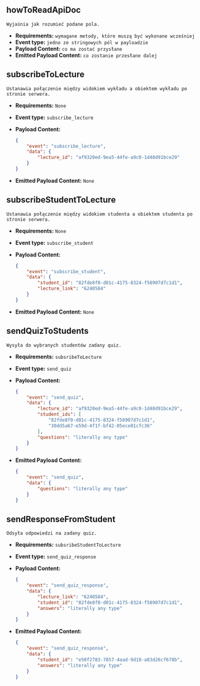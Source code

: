 ## **howToReadApiDoc**

    Wyjaśnia jak rozumieć podane pola.

-   **Requirements:** `wymagane metody, które muszą być wykonane wcześniej`
-   **Event type:** `jedno ze stringowych pól w payloadzie`
-   **Payload Content:** `co ma zostać przysłane`
-   **Emitted Payload Content:** `co zostanie przesłane dalej`

## **subscribeToLecture**

    Ustanawia połączenie między widokiem wykładu a obiektem wykładu po stronie serwera.

-   **Requirements:** `None`
-   **Event type:** `subscribe_lecture`
-   **Payload Content:**

    ```json
    {
        "event": "subscribe_lecture",
        "data": {
            "lecture_id": "af9320ed-9ea5-44fe-a9c0-1d40d91bce29"
        }
    }
    ```
-   **Emitted Payload Content:** `None`

## **subscribeStudentToLecture**

    Ustanawia połączenie między widokiem studenta a obiektem studenta po stronie serwera.

-   **Requirements:** `None`
-   **Event type:** `subscribe_student`
-   **Payload Content:**

    ```json
    {
        "event": "subscribe_student",
        "data": {
            "student_id": "82fde8f0-d01c-4175-8324-f58907d7c1d1",
            "lecture_link": "6240584"
        }
    }
    ```
-   **Emitted Payload Content:** `None`

## **sendQuizToStudents**

    Wysyła do wybranych studentów zadany quiz.

-   **Requirements:** `subsribeToLecture`
-   **Event type:** `send_quiz`
-   **Payload Content:**

    ```json
    {
        "event": "send_quiz",
        "data": {
            "lecture_id": "af9320ed-9ea5-44fe-a9c0-1d40d91bce29",
            "student_ids": [
                "82fde8f0-d01c-4175-8324-f58907d7c1d1",
                "30dd5a67-e59d-4f1f-bf42-05ece01cfc36"
            ],
            "questions": "literally any type"
        }
    }
    ```

-   **Emitted Payload Content:**

    ```json
    {
        "event": "send_quiz",
        "data": {
            "questions": "literally any type"
        }
    }
    ```

## **sendResponseFromStudent**

    Odsyła odpowiedzi na zadany quiz.

-   **Requirements:** `subsribeStudentToLecture`
-   **Event type:** `send_quiz_response`
-   **Payload Content:**

    ```json
    {
        "event": "send_quiz_response",
        "data": {
            "lecture_link": "6240584",
            "student_id": "82fde8f0-d01c-4175-8324-f58907d7c1d1",
            "answers": "literally any type"
        }
    }
    ```

-   **Emitted Payload Content:**

    ```json
    {
        "event": "send_quiz_response",
        "data": {
            "student_id": "e50f2783-7857-4aad-9d18-a83d26cf678b",
            "answers": "literally any type"
        }
    }
    ```
